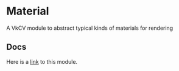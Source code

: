 # Material

A VkCV module to abstract typical kinds of materials for rendering

## Docs

Here is a [link](https://vkcv.de/develop/group__vkcv__asset.html) to this module.
